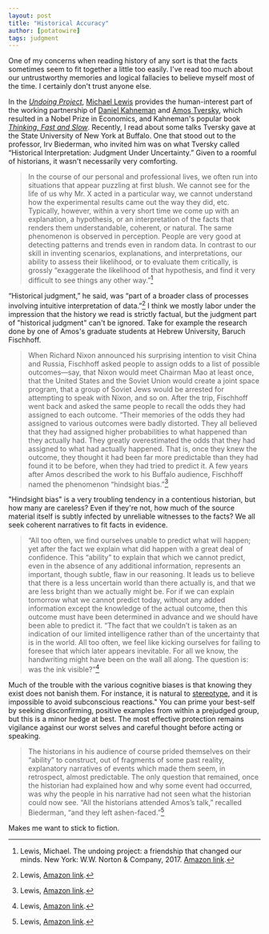 ```yaml
---
layout: post
title: "Historical Accuracy"
author: [potatowire]
tags: judgment
---
```


One of my concerns when reading history of any sort is that the facts sometimes seem to fit together a little too easily. I've read too much about our untrustworthy memories and logical fallacies to believe myself most of the time. I certainly don't trust anyone else.

In the [*Undoing Project*](https://www.amazon.com/dp/product/B01GI6S7EK/&tag=potatowire-20), [Michael Lewis](https://en.wikipedia.org/wiki/Michael_Lewis) provides the human-interest part of the working partnership of [Daniel Kahneman](https://en.m.wikipedia.org/wiki/Daniel_Kahneman) and [Amos Tversky](https://en.m.wikipedia.org/wiki/Amos_Tversky), which resulted in a Nobel Prize in Economics, and Kahneman's popular book [*Thinking, Fast and Slow*](http://www.amazon.com/dp/0374533555/?tag=potatowire-20). Recently, I read about some talks Tversky gave at the State University of New York at Buffalo. One that stood out to the professor, Irv Biederman, who invited him was on what Tversky called “Historical Interpretation: Judgment Under Uncertainty.” Given to a roomful of historians, it wasn't necessarily very comforting.

> In the course of our personal and professional lives, we often run into situations that appear puzzling at first blush. We cannot see for the life of us why Mr. X acted in a particular way, we cannot understand how the experimental results came out the way they did, etc. Typically, however, within a very short time we come up with an explanation, a hypothesis, or an interpretation of the facts that renders them understandable, coherent, or natural. The same phenomenon is observed in perception. People are very good at detecting patterns and trends even in random data. In contrast to our skill in inventing scenarios, explanations, and interpretations, our ability to assess their likelihood, or to evaluate them critically, is grossly “exaggerate the likelihood of that hypothesis, and find it very difficult to see things any other way.”[^1]

“Historical judgment,” he said, was “part of a broader class of processes involving intuitive interpretation of data.”[^2] I think we mostly labor under the impression that the history we read is strictly factual, but the judgment part of "historical judgment" can't be ignored. Take for example the research done by one of Amos's graduate students at Hebrew University, Baruch Fischhoff. 

> When Richard Nixon announced his surprising intention to visit China and Russia, Fischhoff asked people to assign odds to a list of possible outcomes—say, that Nixon would meet Chairman Mao at least once, that the United States and the Soviet Union would create a joint space program, that a group of Soviet Jews would be arrested for attempting to speak with Nixon, and so on. After the trip, Fischhoff went back and asked the same people to recall the odds they had assigned to each outcome. “Their memories of the odds they had assigned to various outcomes were badly distorted. They all believed that they had assigned higher probabilities to what happened than they actually had. They greatly overestimated the odds that they had assigned to what had actually happened. That is, once they knew the outcome, they thought it had been far more predictable than they had found it to be before, when they had tried to predict it. A few years after Amos described the work to his Buffalo audience, Fischhoff named the phenomenon “hindsight bias.”[^3]

"Hindsight bias" is a very troubling tendency in a contentious historian, but how many are careless? Even if they're not, how much of the source material itself is subtly infected by unreliable witnesses to the facts? We all seek coherent narratives to fit facts in evidence.

> “All too often, we find ourselves unable to predict what will happen; yet after the fact we explain what did happen with a great deal of confidence. This “ability” to explain that which we cannot predict, even in the absence of any additional information, represents an important, though subtle, flaw in our reasoning. It leads us to believe that there is a less uncertain world than there actually is, and that we are less bright than we actually might be. For if we can explain tomorrow what we cannot predict today, without any added information except the knowledge of the actual outcome, then this outcome must have been determined in advance and we should have been able to predict it. “The fact that we couldn’t is taken as an indication of our limited intelligence rather than of the uncertainty that is in the world. All too often, we feel like kicking ourselves for failing to foresee that which later appears inevitable. For all we know, the handwriting might have been on the wall all along. The question is: was the ink visible?”[^4]

Much of the trouble with the various cognitive biases is that knowing they exist does not banish them. For instance, it is natural to [stereotype](https://youarenotsosmart.com/2015/01/28/yanss-042-reducing-unconscious-biases-and-prejudices-with-rubber-hands-and-virtual-reality/), and it is impossible to avoid subconscious reactions." You can prime your best-self by seeking disconfirming, positive examples from within a prejudged group, but this is a minor hedge at best. The most effective protection remains vigilance against our worst selves and careful thought before acting or speaking.

> The historians in his audience of course prided themselves on their “ability” to construct, out of fragments of some past reality, explanatory narratives of events which made them seem, in retrospect, almost predictable. The only question that remained, once the historian had explained how and why some event had occurred, was why the people in his narrative had not seen what the historian could now see. “All the historians attended Amos’s talk,” recalled Biederman, “and they left ashen-faced.”[^5]

Makes me want to stick to fiction.

[^1]: Lewis, Michael. The undoing project: a friendship that changed our minds. New York: W.W. Norton & Company, 2017. [Amazon link](http://a.co/9EjPoct).

[^2]: Lewis, [Amazon link](http://a.co/66UTtEJ).

[^3]: Lewis, [Amazon link](http://a.co/4iowazW).

[^4]: Lewis, [Amazon link](http://a.co/5afSywF).

[^5]: Lewis, [Amazon link](http://a.co/1Cuz1sy).
